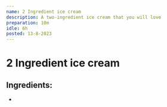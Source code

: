 ```yaml
---
name: 2 Ingredient ice cream
description: A two-ingredient ice cream that you will love
preparation: 10m
idle: 6h
posted: 13-8-2023
---
```


# 2 Ingredient ice cream

## Ingredients:
- 
